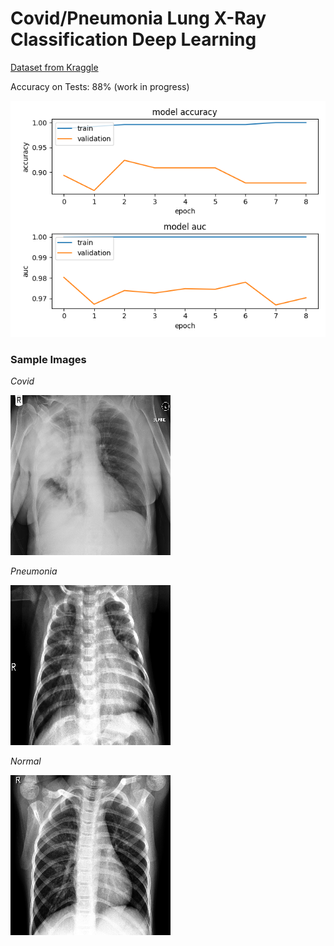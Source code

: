 # Covid/Pneumonia Lung X-Ray Classification Deep Learning 

[Dataset from Kraggle](https://www.kaggle.com/pranavraikokte/covid19-image-dataset)

Accuracy on Tests: 88% (work in progress)

![Plots](https://github.com/sabrinabutton/covid-pneumonia-ml/blob/main/static/my_plots.png)

### Sample Images
*Covid*

![Covid](https://github.com/sabrinabutton/covid-pneumonia-ml/blob/main/data/test/Covid/2.png)

*Pneumonia*

![Pneumonia](https://github.com/sabrinabutton/covid-pneumonia-ml/blob/main/data/test/Pneumonia/0.png)

*Normal*

![Normal](https://github.com/sabrinabutton/covid-pneumonia-ml/blob/main/data/test/Normal/1.png)
